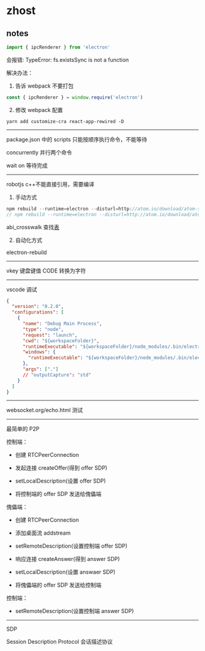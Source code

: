 # zhost

## notes

```js
import { ipcRenderer } from 'electron'
```

会报错: TypeError: fs.existsSync is not a function

解决办法：

1. 告诉 webpack 不要打包

```js
const { ipcRenderer } = window.require('electron')
```

2. 修改 webpack 配置

```shell
yarn add customize-cra react-app-rewired -D
```

---

package.json 中的 scripts 只能按顺序执行命令，不能等待

concurrently 并行两个命令

wait on 等待完成

---

robotjs c++不能直接引用，需要编译

1. 手动方式

```js
npm rebuild --runtime=electron --disturl=http://atom.io/download/atom-shell --target=<electron version> --abi=<abi version>
// npm rebuild --runtime=electron --disturl=http://atom.io/download/atom-shell --target=8.2.3 --abi=72
```

abi_crosswalk 查找[表](https://github.com/mapbox/node-pre-gyp/blob/master/lib/util/abi_crosswalk.json)

2. 自动化方式

electron-rebuild

---

vkey 键盘键值 CODE 转换为字符

---

vscode 调试

```json
{
  "version": "0.2.0",
  "configurations": [
    {
      "name": "Debug Main Process",
      "type": "node",
      "request": "launch",
      "cwd": "${workspaceFolder}",
      "runtimeExecutable": "${workspaceFolder}/node_modules/.bin/electron",
      "windows": {
        "runtimeExecutable": "${workspaceFolder}/node_modules/.bin/electron.cmd"
      },
      "args": ["."]
      // "outputCapture": "std"
    }
  ]
}
```

---

websocket.org/echo.html 测试

---

最简单的 P2P

控制端：

- 创建 RTCPeerConnection

- 发起连接 createOffer(得到 offer SDP)

- setLocalDescription(设置 offer SDP)

- 将控制端的 offer SDP 发送给傀儡端

傀儡端：

- 创建 RTCPeerConnection

- 添加桌面流 addstream

- setRemoteDescription(设置控制端 offer SDP)

- 响应连接 createAnswer(得到 answer SDP)

- setLocalDescription(设置 answaer SDP)

- 将傀儡端的 offer SDP 发送给控制端

控制端：

- setRemoteDescription(设置控制端 answer SDP)

---

SDP

Session Description Protocol 会话描述协议

